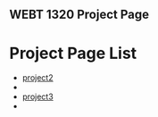 ## WEBT 1320 Project Page

<h1>Project Page List</h1>

<ul>
    <li><a href="project2/index.html" target="_blank">project2</a><li>
    <li><a href="project3/index.html" target="_blank">project3</a><li>
</ul>
